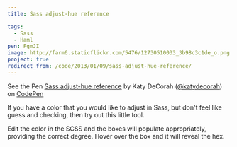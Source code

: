 ```yaml
---
title: Sass adjust-hue reference

tags:
  - Sass
  - Haml
pen: FgmJI
image: http://farm6.staticflickr.com/5476/12730510033_3b98c3c1de_o.png
project: true
redirect_from: /code/2013/01/09/sass-adjust-hue-reference/
---
```


<p data-height="500" data-theme-id="300" data-slug-hash="FgmJI" data-user="katydecorah" data-default-tab="result" class='codepen'>See the Pen <a href='http://codepen.io/katydecorah/pen/FgmJI'>Sass adjust-hue reference</a> by Katy DeCorah (<a href='http://codepen.io/katydecorah'>@katydecorah</a>) on <a href='http://codepen.io'>CodePen</a></p>

If you have a color that you would like to adjust in Sass, but don't feel like guess and checking, then try out this little tool.

Edit the color in the SCSS and the boxes will populate appropriately, providing the correct degree. Hover over the box and it will reveal the hex.
